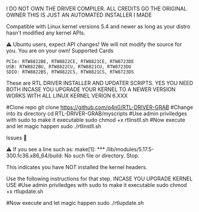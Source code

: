 I DO NOT OWN THE DRIVER COMPILER. ALL CREDITS GO THE ORIGINAL OWNER THIS IS JUST AN AUTOMATED INSTALLER I MADE 

Compatible with Linux kernel versions 5.4 and newer as long as your distro hasn't modified any kernel APIs.

⚠️ Ubuntu users, expect API changes! We will not modify the source for you. You are on your own!
Supported Cards

    PCIe: RTW8822BE, RTW8822CE, RTW8821CE, RTW8723DE
    USB: RTW8822BU, RTW8822CU, RTW8821CU, RTW8723DU
    SDIO: RTW8822BS, RTW8822CS, RTW8821CS, RTW8723DS


These are RTL DRIVER INSTALLER AND UPDATER SCRIPTS. YES YOU NEED BOTH INCASE YOU UPGRADE YOUR KERNEL TO A NEWER VERSION WORKS WITH ALL LINUX KERNEL VERION 6.XXX  

#Clone repo 
    git clone https://github.com/q4n0/RTL-DRIVER-GRAB
#Change into its directory 
    cd RTL-DRIVER-GRAB/myscripts
#Use admin priviledges with sudo to make it executable 
    sudo chmod +x rtlinstll.sh
#Now execute and let magic happen
    sudo ./rtlinstll.sh

Issues 🚨


⚠️ If you see a line such as: make[1]: *** /lib/modules/5.17.5-300.fc36.x86_64/build: No such file or directory. Stop.

This indicates you have NOT installed the kernel headers.

Use the following instructions for that step.
INCASE YOU UPGRADE KERNEL USE 
#Use admin priviledges with sudo to make it executable
    sudo chmod +x rtlupdate.sh

#Now execute and let magic happen 
     sudo ./rtlupdate.sh
